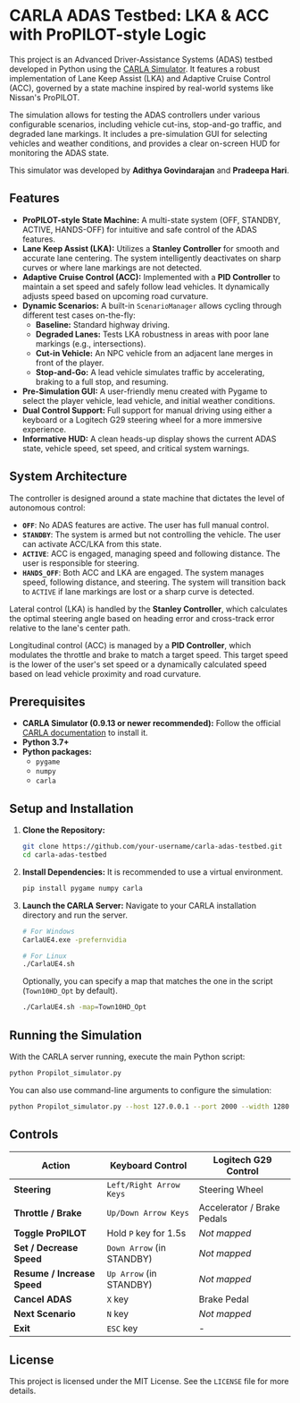 



# CARLA ADAS Testbed: LKA & ACC with ProPILOT-style Logic



This project is an Advanced Driver-Assistance Systems (ADAS) testbed developed in Python using the [CARLA Simulator](http://carla.org/). It features a robust implementation of Lane Keep Assist (LKA) and Adaptive Cruise Control (ACC), governed by a state machine inspired by real-world systems like Nissan's ProPILOT.

The simulation allows for testing the ADAS controllers under various configurable scenarios, including vehicle cut-ins, stop-and-go traffic, and degraded lane markings. It includes a pre-simulation GUI for selecting vehicles and weather conditions, and provides a clear on-screen HUD for monitoring the ADAS state.

This simulator was developed by **Adithya Govindarajan** and **Pradeepa Hari**.

## Features

  - **ProPILOT-style State Machine:** A multi-state system (OFF, STANDBY, ACTIVE, HANDS-OFF) for intuitive and safe control of the ADAS features.
  - **Lane Keep Assist (LKA):** Utilizes a **Stanley Controller** for smooth and accurate lane centering. The system intelligently deactivates on sharp curves or where lane markings are not detected.
  - **Adaptive Cruise Control (ACC):** Implemented with a **PID Controller** to maintain a set speed and safely follow lead vehicles. It dynamically adjusts speed based on upcoming road curvature.
  - **Dynamic Scenarios:** A built-in `ScenarioManager` allows cycling through different test cases on-the-fly:
      - **Baseline:** Standard highway driving.
      - **Degraded Lanes:** Tests LKA robustness in areas with poor lane markings (e.g., intersections).
      - **Cut-in Vehicle:** An NPC vehicle from an adjacent lane merges in front of the player.
      - **Stop-and-Go:** A lead vehicle simulates traffic by accelerating, braking to a full stop, and resuming.
  - **Pre-Simulation GUI:** A user-friendly menu created with Pygame to select the player vehicle, lead vehicle, and initial weather conditions.
  - **Dual Control Support:** Full support for manual driving using either a keyboard or a Logitech G29 steering wheel for a more immersive experience.
  - **Informative HUD:** A clean heads-up display shows the current ADAS state, vehicle speed, set speed, and critical system warnings.

## System Architecture

The controller is designed around a state machine that dictates the level of autonomous control:

  - **`OFF`**: No ADAS features are active. The user has full manual control.
  - **`STANDBY`**: The system is armed but not controlling the vehicle. The user can activate ACC/LKA from this state.
  - **`ACTIVE`**: ACC is engaged, managing speed and following distance. The user is responsible for steering.
  - **`HANDS_OFF`**: Both ACC and LKA are engaged. The system manages speed, following distance, and steering. The system will transition back to `ACTIVE` if lane markings are lost or a sharp curve is detected.

Lateral control (LKA) is handled by the **Stanley Controller**, which calculates the optimal steering angle based on heading error and cross-track error relative to the lane's center path.

Longitudinal control (ACC) is managed by a **PID Controller**, which modulates the throttle and brake to match a target speed. This target speed is the lower of the user's set speed or a dynamically calculated speed based on lead vehicle proximity and road curvature.

## Prerequisites

  - **CARLA Simulator (0.9.13 or newer recommended):** Follow the official [CARLA documentation](https://carla.readthedocs.io/en/latest/getting_started/) to install it.
  - **Python 3.7+**
  - **Python packages:**
      - `pygame`
      - `numpy`
      - `carla`

## Setup and Installation

1.  **Clone the Repository:**

    ```bash
    git clone https://github.com/your-username/carla-adas-testbed.git
    cd carla-adas-testbed
    ```

2.  **Install Dependencies:**
    It is recommended to use a virtual environment.

    ```bash
    pip install pygame numpy carla
    ```

3.  **Launch the CARLA Server:**
    Navigate to your CARLA installation directory and run the server.

    ```bash
    # For Windows
    CarlaUE4.exe -prefernvidia

    # For Linux
    ./CarlaUE4.sh
    ```

    Optionally, you can specify a map that matches the one in the script (`Town10HD_Opt` by default).

    ```bash
    ./CarlaUE4.sh -map=Town10HD_Opt
    ```

## Running the Simulation

With the CARLA server running, execute the main Python script:

```bash
python Propilot_simulator.py
```

You can also use command-line arguments to configure the simulation:

```bash
python Propilot_simulator.py --host 127.0.0.1 --port 2000 --width 1280 --height 720
```

## Controls

| Action                  | Keyboard Control              | Logitech G29 Control |
| ----------------------- | ----------------------------- | -------------------- |
| **Steering** | `Left/Right Arrow Keys`       | Steering Wheel       |
| **Throttle / Brake** | `Up/Down Arrow Keys`          | Accelerator / Brake Pedals |
| **Toggle ProPILOT** | Hold `P` key for 1.5s         | *Not mapped* |
| **Set / Decrease Speed**| `Down Arrow` (in STANDBY)     | *Not mapped* |
| **Resume / Increase Speed**| `Up Arrow` (in STANDBY)    | *Not mapped* |
| **Cancel ADAS** | `X` key                       | Brake Pedal          |
| **Next Scenario** | `N` key                       | *Not mapped* |
| **Exit** | `ESC` key                     | -                    |

## License

This project is licensed under the MIT License. See the `LICENSE` file for more details.

